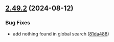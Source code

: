 ## [2.49.2](https://github.com/taskany-inc/issues/compare/v2.49.1...v2.49.2) (2024-08-12)


### Bug Fixes

* add nothing found in global search ([81da488](https://github.com/taskany-inc/issues/commit/81da488b42e2a998b5667179e45f72aeeb8851a8))

